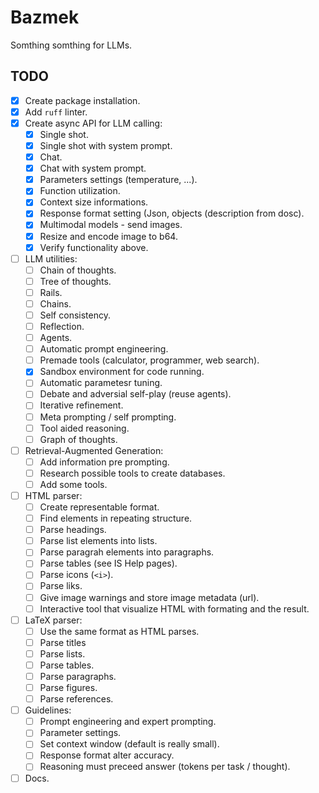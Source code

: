 # Bazmek
Somthing somthing for LLMs.

## TODO
 - [x] Create package installation.
 - [x] Add `ruff` linter.
 - [x] Create async API for LLM calling:
   - [x] Single shot.
   - [x] Single shot with system prompt.
   - [x] Chat.
   - [x] Chat with system prompt.
   - [x] Parameters settings (temperature, ...).
   - [x] Function utilization.
   - [x] Context size informations.
   - [x] Response format setting (Json, objects (description from dosc).
   - [x] Multimodal models - send images.
   - [x] Resize and encode image to b64.
   - [x] Verify functionality above.
 - [ ] LLM utilities:
   - [ ] Chain of thoughts.
   - [ ] Tree of thoughts.
   - [ ] Rails.
   - [ ] Chains.
   - [ ] Self consistency.
   - [ ] Reflection.
   - [ ] Agents.
   - [ ] Automatic prompt engineering.
   - [ ] Premade tools (calculator, programmer, web search).
   - [x] Sandbox environment for code running.
   - [ ] Automatic parametesr tuning.
   - [ ] Debate and adversial self-play (reuse agents).
   - [ ] Iterative refinement.
   - [ ] Meta prompting / self prompting.
   - [ ] Tool aided reasoning.
   - [ ] Graph of thoughts.
 - [ ] Retrieval-Augmented Generation:
   - [ ] Add information pre prompting.
   - [ ] Research possible tools to create databases.
   - [ ] Add some tools.
 - [ ] HTML parser:
   - [ ] Create representable format.
   - [ ] Find elements in repeating structure.
   - [ ] Parse headings.
   - [ ] Parse list elements into lists.
   - [ ] Parse paragrah elements into paragraphs.
   - [ ] Parse tables (see IS Help pages).
   - [ ] Parse icons (`<i>`).
   - [ ] Parse liks.
   - [ ] Give image warnings and store image metadata (url).
   - [ ] Interactive tool that visualize HTML with formating and the result.
 - [ ] LaTeX parser:
   - [ ] Use the same format as HTML parses.
   - [ ] Parse titles
   - [ ] Parse lists.
   - [ ] Parse tables.
   - [ ] Parse paragraphs.
   - [ ] Parse figures.
   - [ ] Parse references.
 - [ ] Guidelines:
   - [ ] Prompt engineering and expert prompting.
   - [ ] Parameter settings.
   - [ ] Set context window (default is really small).
   - [ ] Response format alter accuracy.
   - [ ] Reasoning must preceed answer (tokens per task / thought).
 - [ ] Docs.
